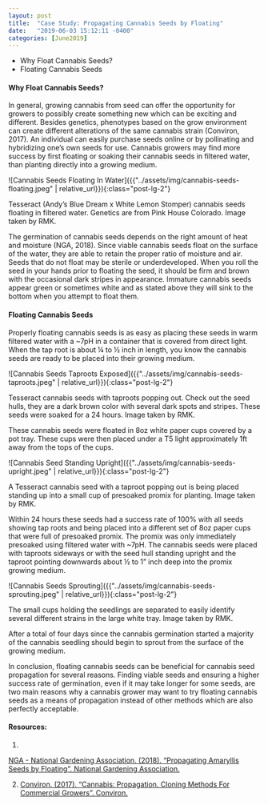 ```yaml
---
layout: post
title:  "Case Study: Propagating Cannabis Seeds by Floating"
date:   "2019-06-03 15:12:11 -0400"
categories: [June2019]
---
```



* Why Float Cannabis Seeds?
* Floating Cannabis Seeds


#### Why Float Cannabis Seeds?
In general, growing cannabis from seed can offer the opportunity for growers to possibly create something new which can be exciting and different. Besides genetics, phenotypes based on the grow environment can create different alterations of the same cannabis strain (Conviron, 2017). An individual can easily purchase seeds online or by pollinating and hybridizing one’s own seeds for use. Cannabis growers may find more success by first floating or soaking their cannabis seeds in filtered water, than planting directly into a growing medium. 

![Cannabis Seeds Floating In Water]({{"../assets/img/cannabis-seeds-floating.jpeg" | relative_url}}){:class="post-lg-2"}
<div class="text-center blog-caption">
Tesseract (Andy’s Blue Dream x White Lemon Stomper) cannabis seeds floating in filtered water. Genetics are from Pink House Colorado. Image taken by RMK. 
</div>

The germination of cannabis seeds depends on the right amount of heat and moisture (NGA, 2018). Since viable cannabis seeds float on the surface of the water, they are able to retain the proper ratio of moisture and air. Seeds that do not float may be sterile or underdeveloped. When you roll the seed in your hands prior to floating the seed, it should be firm and brown with the occasional dark stripes in appearance. Immature cannabis seeds appear green or sometimes white and as stated above they will sink to the bottom when you attempt to float them.

#### Floating Cannabis Seeds
Properly floating cannabis seeds is as easy as placing these seeds in warm filtered water with a ~7pH in a container that is covered from direct light. When the tap root is about ¼ to ½ inch in length, you know the cannabis seeds are ready to be placed into their growing medium. 

![Cannabis Seeds Taproots Exposed]({{"../assets/img/cannabis-seeds-taproots.jpeg" | relative_url}}){:class="post-lg-2"}
<div class="text-center blog-caption">
Tesseract cannabis seeds with taproots popping out. Check out the seed hulls, they are a dark brown color with several dark spots and stripes. These seeds were soaked for a 24 hours. Image taken by RMK. 
</div>

These cannabis seeds were floated in 8oz white paper cups covered by a pot tray. These cups were then placed under a T5 light approximately 1ft away from the tops of the cups. 

![Cannabis Seed Standing Upright]({{"../assets/img/cannabis-seeds-upright.jpeg" | relative_url}}){:class="post-lg-2"}
<div class="text-center blog-caption">
A Tesseract cannabis seed with a taproot popping out is being placed standing up into a small cup of presoaked promix for planting. Image taken by RMK. 
</div>

Within 24 hours these seeds had a success rate of 100% with all seeds showing tap roots and being placed into a different set of 8oz paper cups that were full of presoaked promix. The promix was only immediately presoaked using filtered water with ~7pH. The cannabis seeds were placed with taproots sideways or with the seed hull standing upright and the taproot pointing downwards about ½ to 1” inch deep into the promix growing medium. 

![Cannabis Seeds Sprouting]({{"../assets/img/cannabis-seeds-sprouting.jpeg" | relative_url}}){:class="post-lg-2"}
<div class="text-center blog-caption">
The small cups holding the seedlings are separated to easily identify several different strains in the large white tray. Image taken by RMK.
</div>

After a total of four days since the cannabis germination started a majority of the cannabis seedling should begin to sprout from the surface of the growing medium. 

In conclusion, floating cannabis seeds can be beneficial for cannabis seed propagation for several reasons. Finding viable seeds and ensuring a higher success rate of germination, even if it may take longer for some seeds, are two main reasons why a cannabis grower may want to try floating cannabis seeds as a means of propagation instead of other methods which are also perfectly acceptable. 

#### Resources:
1. <a href="https://garden.org/ideas/view/cwhitt/2839/Propagating-Amaryllis-Seeds-by-Floating/">
NGA - National Gardening Association. (2018). “Propagating Amaryllis Seeds by Floating”. National Gardening Association.
</a>

2.  <a href="http://www.conviron.com/sites/default/files/cannabis-propagation.pdf">Conviron. (2017). “Cannabis: Propagation. Cloning Methods For Commercial Growers”. Conviron.</a>
